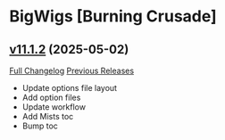 # BigWigs [Burning Crusade]

## [v11.1.2](https://github.com/BigWigsMods/BigWigs_BurningCrusade/tree/v11.1.2) (2025-05-02)
[Full Changelog](https://github.com/BigWigsMods/BigWigs_BurningCrusade/compare/v11.1.1...v11.1.2) [Previous Releases](https://github.com/BigWigsMods/BigWigs_BurningCrusade/releases)

- Update options file layout  
- Add option files  
- Update workflow  
- Add Mists toc  
- Bump toc  
